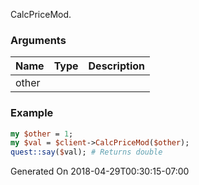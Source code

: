 CalcPriceMod.
### Arguments
**Name**|**Type**|**Description**
:---|:---|:---
other||

### Example

```perl
my $other = 1;
my $val = $client->CalcPriceMod($other);
quest::say($val); # Returns double
```


Generated On 2018-04-29T00:30:15-07:00